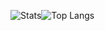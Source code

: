 ![Stats](https://github-readme-stats.vercel.app/api?username=git-dopi&count_private=true&theme=github_dark&locale=ru&&hide_border=true&disable_animations=false)![Top Langs](https://github-readme-stats.vercel.app/api/top-langs/?username=git-dopi&count_private=true&locale=ru&theme=github_dark&hide_border=true&layout=compact)